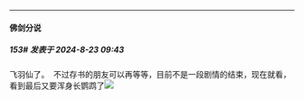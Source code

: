 ﻿
*****

####  佛剑分说  
##### 153#       发表于 2024-8-23 09:43

飞羽仙了。  不过存书的朋友可以再等等，目前不是一段剧情的结束，现在就看，看到最后又要浑身长鹦鹉了<img src="https://static.saraba1st.com/image/smiley/face2017/066.png" referrerpolicy="no-referrer">

